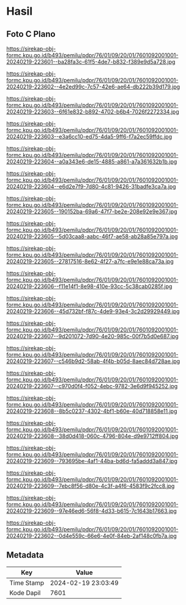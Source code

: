 # Hasil

## Foto C Plano

https://sirekap-obj-formc.kpu.go.id/b493/pemilu/pdpr/76/01/09/20/01/7601092001001-20240219-223601--ba28fa3c-61f5-4de7-b832-f389e9d5a728.jpg

https://sirekap-obj-formc.kpu.go.id/b493/pemilu/pdpr/76/01/09/20/01/7601092001001-20240219-223602--4e2ed99c-7c57-42e6-ae64-db222b39d179.jpg

https://sirekap-obj-formc.kpu.go.id/b493/pemilu/pdpr/76/01/09/20/01/7601092001001-20240219-223603--6f61e832-b892-4702-b6b4-7026f2272334.jpg

https://sirekap-obj-formc.kpu.go.id/b493/pemilu/pdpr/76/01/09/20/01/7601092001001-20240219-223603--e3a6cc10-ed75-4da5-9ff6-f7a2ec59ffdc.jpg

https://sirekap-obj-formc.kpu.go.id/b493/pemilu/pdpr/76/01/09/20/01/7601092001001-20240219-223604--a0a343e6-de15-4885-a861-a7a361632b1b.jpg

https://sirekap-obj-formc.kpu.go.id/b493/pemilu/pdpr/76/01/09/20/01/7601092001001-20240219-223604--e6d2e7f9-7d80-4c81-9426-31badfe3ca7a.jpg

https://sirekap-obj-formc.kpu.go.id/b493/pemilu/pdpr/76/01/09/20/01/7601092001001-20240219-223605--190152ba-69a6-47f7-be2e-208e92e9e367.jpg

https://sirekap-obj-formc.kpu.go.id/b493/pemilu/pdpr/76/01/09/20/01/7601092001001-20240219-223605--5d03caa8-aabc-46f7-ae58-ab28a85e797a.jpg

https://sirekap-obj-formc.kpu.go.id/b493/pemilu/pdpr/76/01/09/20/01/7601092001001-20240219-223605--27817516-8e62-4f27-a7fc-e9e1e88ca73a.jpg

https://sirekap-obj-formc.kpu.go.id/b493/pemilu/pdpr/76/01/09/20/01/7601092001001-20240219-223606--f11e14f1-8e98-410e-93cc-5c38cab0285f.jpg

https://sirekap-obj-formc.kpu.go.id/b493/pemilu/pdpr/76/01/09/20/01/7601092001001-20240219-223606--45d732bf-f87c-4de9-93e4-3c2d29929449.jpg

https://sirekap-obj-formc.kpu.go.id/b493/pemilu/pdpr/76/01/09/20/01/7601092001001-20240219-223607--9d201072-7d90-4e20-985c-00f7b5d0e687.jpg

https://sirekap-obj-formc.kpu.go.id/b493/pemilu/pdpr/76/01/09/20/01/7601092001001-20240219-223607--c546b9d2-58ab-4f4b-b05d-8aec84d728ae.jpg

https://sirekap-obj-formc.kpu.go.id/b493/pemilu/pdpr/76/01/09/20/01/7601092001001-20240219-223607--c970d0f4-f052-4ebc-9782-3e6d9f945252.jpg

https://sirekap-obj-formc.kpu.go.id/b493/pemilu/pdpr/76/01/09/20/01/7601092001001-20240219-223608--8b5c0237-4302-4bf1-b60e-40d718858e11.jpg

https://sirekap-obj-formc.kpu.go.id/b493/pemilu/pdpr/76/01/09/20/01/7601092001001-20240219-223608--38d0d418-060c-4796-804e-d9e9712ff804.jpg

https://sirekap-obj-formc.kpu.go.id/b493/pemilu/pdpr/76/01/09/20/01/7601092001001-20240219-223609--793695be-4af1-44ba-bd6d-fa5addd3a847.jpg

https://sirekap-obj-formc.kpu.go.id/b493/pemilu/pdpr/76/01/09/20/01/7601092001001-20240219-223609--7ebc8f56-d80e-4c3f-a4f6-4583f9c2fcc8.jpg

https://sirekap-obj-formc.kpu.go.id/b493/pemilu/pdpr/76/01/09/20/01/7601092001001-20240219-223609--97e46ed6-56f8-4d33-b615-7c1643b17663.jpg

https://sirekap-obj-formc.kpu.go.id/b493/pemilu/pdpr/76/01/09/20/01/7601092001001-20240219-223602--0d4e559c-66e6-4e0f-84eb-2af148c0fb7a.jpg


## Metadata

| Key        | Value               |
| ---------- | ------------------- |
| Time Stamp | 2024-02-19 23:03:49 |
| Kode Dapil | 7601                |



